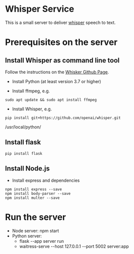 # Whisper Service
This is a small server to deliver [whisper](https://openai.com/blog/whisper/) speech to text.

# Prerequisites on the server

## Install Whisper as command line tool

Follow the instructions on the [Whisker Github Page](https://github.com/openai/whisper).

* Install Python (at least version 3.7 or higher)

* Install ffmpeg, e.g.

```
sudo apt update && sudo apt install ffmpeg
```

* Install Whisper, e.g.

```
pip install git+https://github.com/openai/whisper.git 
``` 
/usr/local/python/
## Install flask

```
pip install flask
```

## Install Node.js

* Install express and dependencies

```
npm install express --save
npm install body-parser --save
npm install multer --save
```

# Run the server

* Node server: npm start
* Python server: 
    * flask --app server run
    * waitress-serve --host 127.0.0.1 --port 5002 server:app
